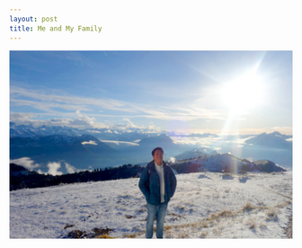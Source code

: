 ```yaml
---
layout: post
title: Me and My Family
---
```


![image](https://github.com/dkchae/dkchae.github.io/blob/master/img/me.jpg?raw=true "on Rigi mountain")
